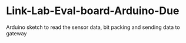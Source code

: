 # Link-Lab-Eval-board-Arduino-Due
Arduino sketch to read the sensor data, bit packing and sending data to gateway 

